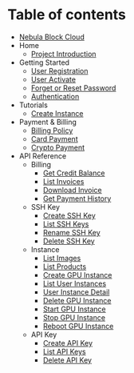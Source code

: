 # Table of contents

* [Nebula Block Cloud](README.md)
* Home
    * [Project Introduction](Home/Project_Introduction.md)
* Getting Started
    * [User Registration](Getting_Started/User_Registration.md)
    * [User Activate](Getting_Started/User_Activate.md)
    * [Forget or Reset Password](Getting_Started/Forget_and_Reset_Password.md)
    * [Authentication](Getting_Started/Authentication.md)
* Tutorials
    * [Create Instance](Tutorials/Create_Instance.md)
* Payment & Billing
    * [Billing Policy](Payment_and_Billing/Billing_Policy.md)
    * [Card Payment](Payment_and_Billing/Card_Payment.md)
    * [Crypto Payment](Payment_and_Billing/Crypto_Payment.md)
* API Reference
    * Billing
        * [Get Credit Balance](API_Reference/Billing_Resources/Get_Credit_Balance)
        * [List Invoices](API_Reference/Billing_Resources/List_Invoices)
        * [Download Invoice](API_Reference/Billing_Resources/Download_Invoice.md)
        * [Get Payment History](API_Reference/Billing_Resources/Get_Payment_History)
    * SSH Key
      * [Create SSH Key](API_Reference/SSH_Key/Create_SSH_Key.md)
      * [List SSH Keys](API_Reference/SSH_Key/List_SSH_Keys.md)
      * [Rename SSH Key](API_Reference/SSH_Key/Rename_SSH_Key.md)
      * [Delete SSH Key](API_Reference/SSH_Key/Delete_SSH_Key.md)
    * Instance
        * [List Images](API_Reference/Instance/List_images.md)
        * [List Products](API_Reference/Instance/List_Products.md)
        * [Create GPU Instance](API_Reference/Instance/Create_GPU_Instance.md)
        * [List User Instances](API_Reference/Instance/List_User_Instances.md)
        * [User Instance Detail](API_Reference/Instance/User_Instance_Detail.md)
        * [Delete GPU Instance](API_Reference/Instance/Delete_GPU_Instance.md)
        * [Start GPU Instance](API_Reference/Instance/Start_GPU_Instance.md)
        * [Stop GPU Instance](API_Reference/Instance/Stop_GPU_Instance.md)
        * [Reboot GPU Instance](API_Reference/Instance/Reboot_GPU_Instance.md)
    * API Key
        * [Create API Key](API_Reference/API_Key/Create_API_Key.md)
        * [List API Keys](API_Reference/API_Key/List_API_Keys.md)
        * [Delete API Key](API_Reference/API_Key/Delete_API_Key.md)
